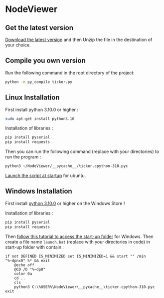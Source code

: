 # NodeViewer

## Get the latest version

[Download the latest version](https://github.com/Skyedge1903/NodeViewer/archive/refs/heads/main.zip)
and then Unzip the file in the destination of your choice.

## Compile you own version

Run the following command in the root directory of the project:
```bash
python -m py_compile ticker.py
```

## Linux Installation

First install python 3.10.0 or higher :
```bash
sudo apt-get install python3.10
```

Installation of libraries :

```bash
pip install pyserial
pip install requests
```

Then you can run the following command (replace with your directories) to run the program :
```bash
python3 ~/NodeViewer/__pycache__/ticker.cpython-310.pyc
```

[Launch the script at startup](https://help.ubuntu.com/stable/ubuntu-help/startup-applications.html.en)
for ubuntu.

## Windows Installation

First install [python 3.10.0](https://apps.microsoft.com/store/detail/python-310/9PJPW5LDXLZ5?hl=en-us&gl=us)
or higher on the Windows Store !

Installation of libraries :

```bash
pip install pyserial
pip install requests
```

Then [follow this tutorial to access the start-up folder](https://support.microsoft.com/en-us/windows/add-an-app-to-run-automatically-at-startup-in-windows-10-150da165-dcd9-7230-517b-cf3c295d89dd)
for Windows. Then create a file name `launch.bat` (replace with your directories in code) in start-up folder with contain :

```batch
if not DEFINED IS_MINIMIZED set IS_MINIMIZED=1 && start "" /min "%~dpnx0" %* && exit
	@echo off
	@CD /D "%~dp0"
	color 0a
	cd ..
	cls
	python3 C:\%USER%\NodeViewer\__pycache__\ticker.cpython-310.pyc
exit
```
